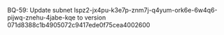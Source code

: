 BQ-59: Update subnet lspz2-jx4pu-k3e7p-znm7j-q4yum-ork6e-6w4q6-pijwq-znehu-4jabe-kqe to version 071d8388c1b4905072c9417ede0f75cea4002600	
